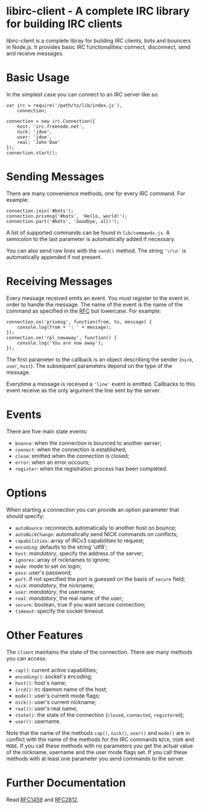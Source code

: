libirc-client - A complete IRC library for building IRC clients
======
libirc-client is a complete libray for building IRC clients, bots and bouncers in Node.js.
It provides basic IRC functionalities: connect, disconnect, send and receive messages.

Basic Usage
======
In the simplest case you can connect to an IRC server like so:

    var irc = require('/path/to/lib/index.js'),
        connection;

    connection = new irc.Connection({
        host: 'irc.freenode.net',
        nick: 'jdoe',
        user: 'jdoe',
        real: 'John Doe'
    });
    connection.start();

Sending Messages
======
There are many convenience methods, one for every IRC command. For example:

    connection.join('#bots');
    connection.privmsg('#bots', 'Hello, world!');
    connection.part('#bots', 'Goodbye, all!');

A list of supported commands can be found in `lib/commands.js`. A semicolon to the last
parameter is automatically added if necessary.

You can also send raw lines with the `send()` method. The string `'\r\n'` is
automatically appended if not present.

Receiving Messages
======
Every message received emits an event. You must register to the event in order to
handle the message. The name of the event is the name of the command as specified in
the [RFC](https://tools.ietf.org/html/rfc2812) but lowercase. For example:

    connection.on('privmsg', function(from, to, message) {
        console.log(from + ': ' + message);
    });
    connection.on('rpl_nowaway', function() {
        console.log('You are now away');
    });

The first parameter to the callback is an object describing the sender (`nick`, `user`,
`host`). The subsequent parameters depend on the type of the message.

Everytime a message is received a `'line'` event is emitted. Callbacks to this event
receive as the only argument the line sent by the server.

Events
======
There are five main state events:

* `bounce`: when the connection is bounced to another server;
* `connect`: when the connection is established;
* `close`: emitted when the connection is closed;
* `error`: when an error occours;
* `register`: when the registration process has been completed.

Options
======
When starting a connection you can provide an option parameter that should specify:

* `autoBounce`: reconnects automatically to another host on bounce;
* `autoNickChange`: automatically send NICK commands on conflicts;
* `capabilities`: array of IRCv3 capabilities to request;
* `encoding`: defaults to the string 'utf8';
* `host`: _mandatory_, specify the address of the server;
* `ignores`: array of nicknames to ignore;
* `mode`: mode to set on login;
* `pass`: user's password;
* `port`: if not specified the port is guessed on the basis of `secure` field;
* `nick`: _mandatory_, the nickname;
* `user`: _mandatory_, the username;
* `real`: _mandatory_, the real name of the user;
* `secure`: boolean, true if you want secure connection;
* `timeout`: specify the socket timeout.

Other Features
======
The `client` maintains the state of the connection. There are many methods you can access:

* `cap()`: current active capabilities;
* `encoding()`: socket's encoding;
* `host()`: host's name;
* `ircd()`: irc daemon name of the host;
* `mode()`: user's current mode flags;
* `nick()`: user's current nickname;
* `real()`: user's real name;
* `state()`: the state of the connection (`closed`, `connected`, `registered`);
* `user()`: username.

Note that the name of the methods `cap()`, `nick()`, `user()` and `mode()` are in conflict
with the name of the methods for the IRC commands `NICK`, `USER` and `MODE`. If you call
these methods with no parameters you get the actual value of the nickname, username and
the user mode flags set. If you call these methods with at least one parameter you send
commands to the server.

Further Documentation
======
Read [RFC1459](http://tools.ietf.org/html/rfc1459.html) and [RFC2812](https://tools.ietf.org/html/rfc2812).
